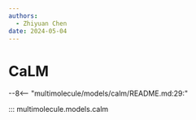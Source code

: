 ```yaml
---
authors:
  - Zhiyuan Chen
date: 2024-05-04
---
```


# CaLM

--8<-- "multimolecule/models/calm/README.md:29:"

::: multimolecule.models.calm
